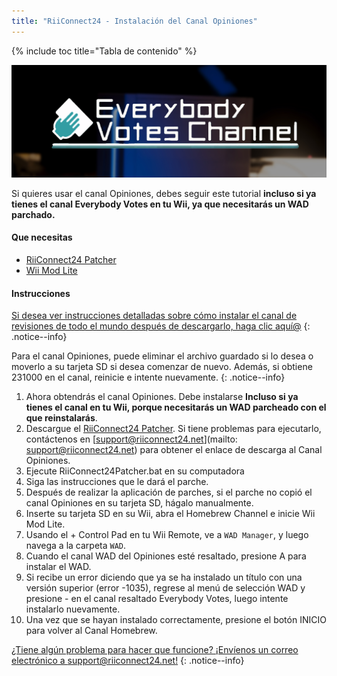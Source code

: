 ```yaml
---
title: "RiiConnect24 - Instalación del Canal Opiniones"
---
```


{% include toc title="Tabla de contenido" %}

![Logotipo de RiiConnect24](/images/EVC.jpg)

Si quieres usar el canal Opiniones, debes seguir este tutorial **incluso si ya tienes el canal Everybody Votes en tu Wii, ya que necesitarás un WAD parchado.**

#### Que necesitas

* [RiiConnect24 Patcher](https://github.com/RiiConnect24/RiiConnect24-Patcher/releases)
* [Wii Mod Lite](https://github.com/RiiConnect24/Wii-Mod-Lite/releases)

#### Instrucciones


[Si desea ver instrucciones detalladas sobre cómo instalar el canal de revisiones de todo el mundo después de descargarlo, haga clic aquí@](wiimodlite)
{: .notice--info}

Para el canal Opiniones, puede eliminar el archivo guardado si lo desea o moverlo a su tarjeta SD si desea comenzar de nuevo. Además, si obtiene 231000 en el canal, reinicie e intente nuevamente.
{: .notice--info}

1. Ahora obtendrás el canal Opiniones. Debe instalarse **Incluso si ya tienes el canal en tu Wii, porque necesitarás un WAD parcheado con el que reinstalarás**.
1. Descargue el [RiiConnect24 Patcher](https://github.com/RiiConnect24/RiiConnect24-Patcher/releases). Si tiene problemas para ejecutarlo, contáctenos en [support@riiconnect24.net](mailto: support@riiconnect24.net) para obtener el enlace de descarga al Canal Opiniones.
1. Ejecute RiiConnect24Patcher.bat en su computadora
1. Siga las instrucciones que le dará el parche.
1. Después de realizar la aplicación de parches, si el parche no copió el canal Opiniones en su tarjeta SD, hágalo manualmente.
1. Inserte su tarjeta SD en su Wii, abra el Homebrew Channel e inicie Wii Mod Lite.
1. Usando el + Control Pad en tu Wii Remote, ve a `WAD Manager`, y luego navega a la carpeta `WAD`.
1. Cuando el canal WAD del Opiniones esté resaltado, presione A para instalar el WAD.
1. Si recibe un error diciendo que ya se ha instalado un título con una versión superior (error -1035), regrese al menú de selección WAD y presione - en el canal resaltado Everybody Votes, luego intente instalarlo nuevamente.
1. Una vez que se hayan instalado correctamente, presione el botón INICIO para volver al Canal Homebrew.

[¿Tiene algún problema para hacer que funcione? ¡Envíenos un correo electrónico a support@riiconnect24.net!](mailto:support@riiconnect24.net)
{: .notice--info}
